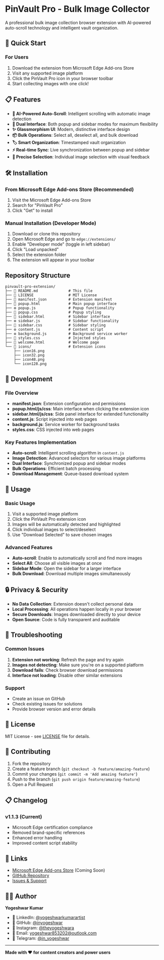 # PinVault Pro - Bulk Image Collector

A professional bulk image collection browser extension with AI-powered auto-scroll technology and intelligent vault organization.

## 🚀 Quick Start

### For Users
1. Download the extension from Microsoft Edge Add-ons Store
2. Visit any supported image platform
3. Click the PinVault Pro icon in your browser toolbar
4. Start collecting images with one click!

## 📋 Features

- **🤖 AI-Powered Auto-Scroll**: Intelligent scrolling with automatic image detection
- **🔄 Dual Interface**: Both popup and sidebar modes for maximum flexibility
- **✨ Glassmorphism UI**: Modern, distinctive interface design
- **📦 Bulk Operations**: Select all, deselect all, and bulk download
- **🏷️ Smart Organization**: Timestamped vault organization
- **⚡ Real-time Sync**: Live synchronization between popup and sidebar
- **🎯 Precise Selection**: Individual image selection with visual feedback

## 🛠️ Installation

### From Microsoft Edge Add-ons Store (Recommended)
1. Visit the Microsoft Edge Add-ons Store
2. Search for "PinVault Pro"
3. Click "Get" to install

### Manual Installation (Developer Mode)
1. Download or clone this repository
2. Open Microsoft Edge and go to `edge://extensions/`
3. Enable "Developer mode" (toggle in left sidebar)
4. Click "Load unpacked"
5. Select the extension folder
6. The extension will appear in your toolbar

##  Repository Structure

```
pinvault-pro-extension/
├── 📄 README.md              # This file
├── 📄 LICENSE                # MIT License
├── 📄 manifest.json          # Extension manifest
├── 🎨 popup.html             # Main popup interface
├── ⚙️ popup.js               # Popup functionality
├── 🎨 popup.css              # Popup styling
├── 🎨 sidebar.html           # Sidebar interface
├── ⚙️ sidebar.js             # Sidebar functionality
├── 🎨 sidebar.css            # Sidebar styling
├── ⚙️ content.js             # Content script
├── ⚙️ background.js          # Background service worker
├── 🎨 styles.css             # Injected styles
├── 🎨 welcome.html           # Welcome page
└── 📁 icons/                 # Extension icons
    ├── icon16.png
    ├── icon32.png
    ├── icon48.png
    └── icon128.png
```

## 🔧 Development

### File Overview
- **manifest.json**: Extension configuration and permissions
- **popup.html/js/css**: Main interface when clicking the extension icon
- **sidebar.html/js/css**: Side panel interface for extended functionality
- **content.js**: Script injected into web pages
- **background.js**: Service worker for background tasks
- **styles.css**: CSS injected into web pages

### Key Features Implementation
- **Auto-scroll**: Intelligent scrolling algorithm in `content.js`
- **Image Detection**: Advanced selectors for various image platforms
- **Dual Interface**: Synchronized popup and sidebar modes
- **Bulk Operations**: Efficient batch processing
- **Download Management**: Queue-based download system

## 🎯 Usage

### Basic Usage
1. Visit a supported image platform
2. Click the PinVault Pro extension icon
3. Images will be automatically detected and highlighted
4. Click individual images to select/deselect
5. Use "Download Selected" to save chosen images

### Advanced Features
- **Auto-scroll**: Enable to automatically scroll and find more images
- **Select All**: Choose all visible images at once
- **Sidebar Mode**: Open the sidebar for a larger interface
- **Bulk Download**: Download multiple images simultaneously

## 🔒 Privacy & Security

- **No Data Collection**: Extension doesn't collect personal data
- **Local Processing**: All operations happen locally in your browser
- **Secure Downloads**: Images downloaded directly to your device
- **Open Source**: Code is fully transparent and auditable

## 🐛 Troubleshooting

### Common Issues
1. **Extension not working**: Refresh the page and try again
2. **Images not detecting**: Make sure you're on a supported platform
3. **Download fails**: Check browser download permissions
4. **Interface not loading**: Disable other similar extensions

### Support
- Create an issue on GitHub
- Check existing issues for solutions
- Provide browser version and error details

## 📝 License

MIT License - see [LICENSE](LICENSE) file for details.

## 🤝 Contributing

1. Fork the repository
2. Create a feature branch (`git checkout -b feature/amazing-feature`)
3. Commit your changes (`git commit -m 'Add amazing feature'`)
4. Push to the branch (`git push origin feature/amazing-feature`)
5. Open a Pull Request

## 📋 Changelog

### v1.1.3 (Current)
- Microsoft Edge certification compliance
- Removed brand-specific references
- Enhanced error handling
- Improved content script stability

## 🔗 Links

- [Microsoft Edge Add-ons Store](#) (Coming Soon)
- [GitHub Repository](https://github.com/inyogeshwar/pinvault-pro-extension)
- [Issues & Support](https://github.com/inyogeshwar/pinvault-pro-extension/issues)

## 👨‍💻 Author

**Yogeshwar Kumar**
- 💼 LinkedIn: [@yogeshwarkumarartist](https://linkedin.com/in/yogeshwarkumarartist)
- 🐙 GitHub: [@inyogeshwar](https://github.com/inyogeshwar)
- 📸 Instagram: [@theyogeshwara](https://instagram.com/theyogeshwara)
- 📧 Email: [yogeshwar853202@outlook.com](mailto:yogeshwar853202@outlook.com)
- 💬 Telegram: [@in_yogeshwar](https://t.me/in_yogeshwar)

---

**Made with ❤️ for content creators and power users**